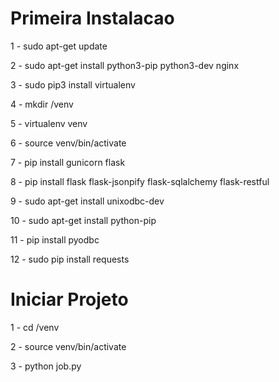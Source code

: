 # Primeira Instalacao

1 - sudo apt-get update

2 - sudo apt-get install python3-pip python3-dev nginx

3 - sudo pip3 install virtualenv

4 - mkdir <Seu-Workspace>/venv

5 - virtualenv venv

6 - source venv/bin/activate

7 - pip install gunicorn flask

8 - pip install flask flask-jsonpify flask-sqlalchemy flask-restful

9 - sudo apt-get install unixodbc-dev

10 - sudo apt-get install python-pip

11 - pip install pyodbc

12 - sudo pip install requests


# Iniciar Projeto

1 - cd <Seu-Workspace>/venv

2 - source venv/bin/activate

3 - python job.py


